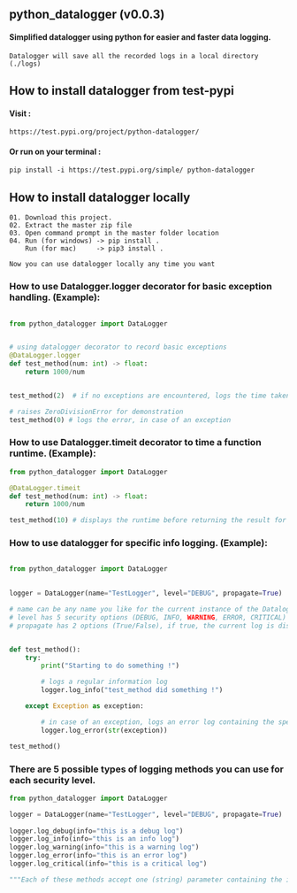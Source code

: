 ## python_datalogger (v0.0.3)
#### Simplified datalogger using python for easier and faster data logging.

    Datalogger will save all the recorded logs in a local directory (./logs)

## How to install datalogger from test-pypi

#### Visit :
    https://test.pypi.org/project/python-datalogger/
    
#### Or run on your terminal :
    pip install -i https://test.pypi.org/simple/ python-datalogger


## How to install datalogger locally

    01. Download this project.
    02. Extract the master zip file
    03. Open command prompt in the master folder location
    04. Run (for windows) -> pip install . 
        Run (for mac)     -> pip3 install .

    Now you can use datalogger locally any time you want


### How to use Datalogger.logger decorator for basic exception handling. (Example):
```python

from python_datalogger import DataLogger


# using datalogger decorator to record basic exceptions
@DataLogger.logger
def test_method(num: int) -> float:
    return 1000/num


test_method(2)  # if no exceptions are encountered, logs the time taken for this method to run

# raises ZeroDivisionError for demonstration
test_method(0) # logs the error, in case of an exception

```

### How to use Datalogger.timeit decorator to time a function runtime. (Example):
```python
from python_datalogger import DataLogger

@DataLogger.timeit
def test_method(num: int) -> float:
    return 1000/num

test_method(10) # displays the runtime before returning the result for test_method
```

### How to use datalogger for specific info logging. (Example):
```python

from python_datalogger import DataLogger
    

logger = DataLogger(name="TestLogger", level="DEBUG", propagate=True)

# name can be any name you like for the current instance of the Datalogger
# level has 5 security options (DEBUG, INFO, WARNING, ERROR, CRITICAL)
# propagate has 2 options (True/False), if true, the current log is displayed on the terminal


def test_method():
    try:
        print("Starting to do something !")

        # logs a regular information log
        logger.log_info("test_method did something !")

    except Exception as exception:

        # in case of an exception, logs an error log containing the specified exception
        logger.log_error(str(exception))

test_method()

```


### There are 5 possible types of logging methods you can use for each security level.

```python
from python_datalogger import DataLogger

logger = DataLogger(name="TestLogger", level="DEBUG", propagate=True)
    
logger.log_debug(info="this is a debug log")
logger.log_info(info="this is an info log")
logger.log_warning(info="this is a warning log")
logger.log_error(info="this is an error log")
logger.log_critical(info="this is a critical log")

"""Each of these methods accept one (string) parameter containing the information you want to log."""

```
    
    
    